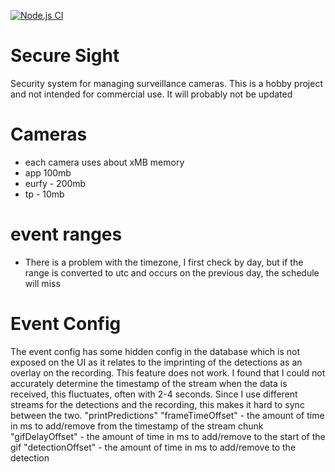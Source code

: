 [![Node.js CI](https://github.com/Codendaal1120/Secure-Sight-development/actions/workflows/main.yml/badge.svg?branch=develop)](https://github.com/Codendaal1120/Secure-Sight-development/actions/workflows/main.yml)

# Secure Sight
Security system for managing surveillance cameras. This is a hobby project and not intended for commercial use. It will probably not be updated

# Cameras
 - each camera uses about xMB memory
- app 100mb
 - eurfy - 200mb
 - tp - 10mb

# event ranges
- There is a problem with the timezone, I first check by day, but if the range is converted to utc and occurs on the previous day, the schedule will miss

# Event Config
The event config has some hidden config in the database which is not exposed on the UI as it relates to the imprinting of the detections as an overlay on the recording. This feature does not work. I found that I could not accurately determine the timestamp of the stream when the data is received, this fluctuates, often with 2-4 seconds. Since I use different streams for the detections and the recording, this makes it hard to sync between the two.
"printPredictions"
"frameTimeOffset" - the amount of time in ms to add/remove from the timestamp of the stream chunk
"gifDelayOffset" - the amount of time in ms to add/remove to the start of the gif
"detectionOffset" - the amount of time in ms to add/remove to the detection 
